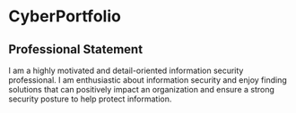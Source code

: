 # CyberPortfolio
## Professional Statement
I am a highly motivated and detail-oriented information security professional. I am enthusiastic about information security and enjoy finding solutions that can positively impact an organization and ensure a strong security posture to help protect information.
